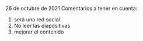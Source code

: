26 de octubre de 2021
Comentarios a tener en cuenta:
1. será una red social
2. No leer las diapositivas
3. mejorar el contenido
